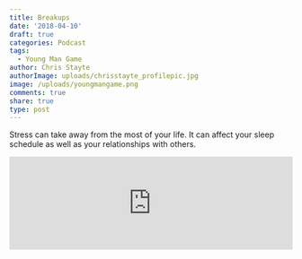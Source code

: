 ```yaml
---
title: Breakups
date: '2018-04-10'
draft: true
categories: Podcast
tags:
  - Young Man Game
author: Chris Stayte
authorImage: uploads/chrisstayte_profilepic.jpg
image: /uploads/youngmangame.png
comments: true
share: true
type: post
---
```

Stress can take away from the most of your life. It can affect your sleep schedule as well as your relationships with others. 

<iframe width="100%" height="166" scrolling="no" frameborder="no" src="https://w.soundcloud.com/player/?url=https%3A//api.soundcloud.com/tracks/427889061&amp;color=ff5500"></iframe>
